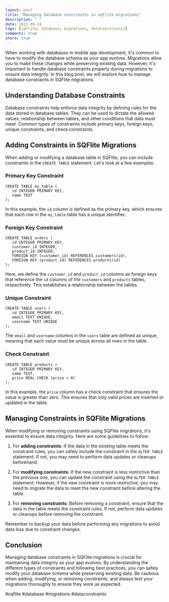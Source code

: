 ```yaml
---
layout: post
title: "Managing database constraints in sqflite migrations"
description: " "
date: 2023-09-24
tags: [sqflite, database, migrations, dataconstraints]
comments: true
share: true
---
```


When working with databases in mobile app development, it's common to have to modify the database schema as your app evolves. Migrations allow you to make these changes while preserving existing data. However, it's important to handle database constraints properly during migrations to ensure data integrity. In this blog post, we will explore how to manage database constraints in SQFlite migrations.

## Understanding Database Constraints

Database constraints help enforce data integrity by defining rules for the data stored in database tables. They can be used to dictate the allowed values, relationship between tables, and other conditions that data must meet. Common types of constraints include primary keys, foreign keys, unique constraints, and check constraints.

## Adding Constraints in SQFlite Migrations

When adding or modifying a database table in SQFlite, you can include constraints in the `CREATE TABLE` statement. Let's look at a few examples:

### Primary Key Constraint

```sqlite
CREATE TABLE my_table (
   id INTEGER PRIMARY KEY,
   name TEXT
);
```

In this example, the `id` column is defined as the primary key, which ensures that each row in the `my_table` table has a unique identifier.

### Foreign Key Constraint

```sqlite
CREATE TABLE orders (
   id INTEGER PRIMARY KEY,
   customer_id INTEGER,
   product_id INTEGER,
   FOREIGN KEY (customer_id) REFERENCES customers(id),
   FOREIGN KEY (product_id) REFERENCES products(id)
);
```

Here, we define the `customer_id` and `product_id` columns as foreign keys that reference the `id` columns of the `customers` and `products` tables, respectively. This establishes a relationship between the tables.

### Unique Constraint

```sqlite
CREATE TABLE users (
   id INTEGER PRIMARY KEY,
   email TEXT UNIQUE,
   username TEXT UNIQUE
);
```

The `email` and `username` columns in the `users` table are defined as unique, meaning that each value must be unique across all rows in the table.

### Check Constraint

```sqlite
CREATE TABLE products (
   id INTEGER PRIMARY KEY,
   name TEXT,
   price REAL CHECK (price > 0)
);
```

In this example, the `price` column has a check constraint that ensures the value is greater than zero. This ensures that only valid prices are inserted or updated in the table.

## Managing Constraints in SQFlite Migrations

When modifying or removing constraints using SQFlite migrations, it's essential to ensure data integrity. Here are some guidelines to follow:

1. For **adding constraints**: If the data in the existing table meets the constraint rules, you can safely include the constraint in the `ALTER TABLE` statement. If not, you may need to perform data updates or cleanups beforehand.

2. For **modifying constraints**: If the new constraint is less restrictive than the previous one, you can update the constraint using the `ALTER TABLE` statement. However, if the new constraint is more restrictive, you may need to migrate the data to meet the new constraint before altering the table.

3. For **removing constraints**: Before removing a constraint, ensure that the data in the table meets the constraint rules. If not, perform data updates or cleanups before removing the constraint.

Remember to backup your data before performing any migrations to avoid data loss due to constraint changes.

## Conclusion

Managing database constraints in SQFlite migrations is crucial for maintaining data integrity as your app evolves. By understanding the different types of constraints and following best practices, you can safely modify your database schema while preserving existing data. Be cautious when adding, modifying, or removing constraints, and always test your migrations thoroughly to ensure they work as expected.

#sqflite #database #migrations #dataconstraints